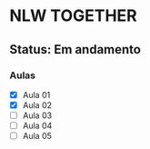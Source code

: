 # NLW TOGETHER

## Status: Em andamento

### Aulas

- [x] Aula 01
- [x] Aula 02
- [ ] Aula 03
- [ ] Aula 04
- [ ] Aula 05
